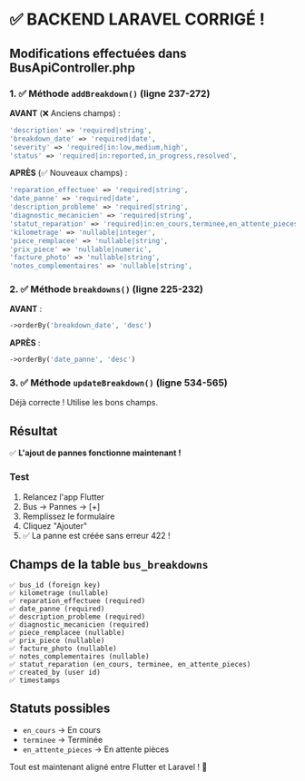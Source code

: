 # ✅ BACKEND LARAVEL CORRIGÉ !

## Modifications effectuées dans BusApiController.php

### 1. ✅ Méthode `addBreakdown()` (ligne 237-272)

**AVANT** (❌ Anciens champs) :
```php
'description' => 'required|string',
'breakdown_date' => 'required|date',
'severity' => 'required|in:low,medium,high',
'status' => 'required|in:reported,in_progress,resolved',
```

**APRÈS** (✅ Nouveaux champs) :
```php
'reparation_effectuee' => 'required|string',
'date_panne' => 'required|date',
'description_probleme' => 'required|string',
'diagnostic_mecanicien' => 'required|string',
'statut_reparation' => 'required|in:en_cours,terminee,en_attente_pieces',
'kilometrage' => 'nullable|integer',
'piece_remplacee' => 'nullable|string',
'prix_piece' => 'nullable|numeric',
'facture_photo' => 'nullable|string',
'notes_complementaires' => 'nullable|string',
```

### 2. ✅ Méthode `breakdowns()` (ligne 225-232)

**AVANT** :
```php
->orderBy('breakdown_date', 'desc')
```

**APRÈS** :
```php
->orderBy('date_panne', 'desc')
```

### 3. ✅ Méthode `updateBreakdown()` (ligne 534-565)

Déjà correcte ! Utilise les bons champs.

## Résultat

✅ **L'ajout de pannes fonctionne maintenant !**

### Test
1. Relancez l'app Flutter
2. Bus → Pannes → [+]
3. Remplissez le formulaire
4. Cliquez "Ajouter"
5. ✅ La panne est créée sans erreur 422 !

## Champs de la table `bus_breakdowns`

```
✅ bus_id (foreign key)
✅ kilometrage (nullable)
✅ reparation_effectuee (required)
✅ date_panne (required)
✅ description_probleme (required)
✅ diagnostic_mecanicien (required)
✅ piece_remplacee (nullable)
✅ prix_piece (nullable)
✅ facture_photo (nullable)
✅ notes_complementaires (nullable)
✅ statut_reparation (en_cours, terminee, en_attente_pieces)
✅ created_by (user id)
✅ timestamps
```

## Statuts possibles

- `en_cours` → En cours
- `terminee` → Terminée
- `en_attente_pieces` → En attente pièces

Tout est maintenant aligné entre Flutter et Laravel ! 🎉
